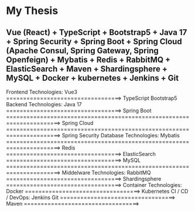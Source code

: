 # My Thesis
## Vue (React) + TypeScript + Bootstrap5 + Java 17 + Spring Security + Spring Boot + Spring Cloud (Apache Consul, Spring Gateway, Spring Openfeign) + Mybatis + Redis + RabbitMQ + ElasticSearch + Maven + Shardingsphere + MySQL + Docker + kubernetes + Jenkins + Git

Frontend Technologies:
                        Vue3              ==================================>
                        TypeScript
                        Bootstrap5
Backend Technologies:
                        Java 17           ==================================>
                        Spring Boot       ======================================================================>
                        Spring Cloud      ======================================================================>
                        Spring Security 
Database Technologies:
                        Mybatis           ======================================================================>
                        Redis             ==================================>
                        ElasticSearch     ==================================>
                        MySQL             ======================================================================>
Middelware Technologies:
                        RabbitMQ          ==================================>
                        Shardingsphere    ==================================>
Container Technologies:
                        Docker            ==================================>
                        Kubernetes
CI / CD / DevOps:
                        Jenkins
                        Git               ==================================>
                        Maven             ==================================>
